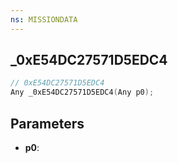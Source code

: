 ```yaml
---
ns: MISSIONDATA
---
```

## _0xE54DC27571D5EDC4

```c
// 0xE54DC27571D5EDC4
Any _0xE54DC27571D5EDC4(Any p0);
```

## Parameters
* **p0**:
